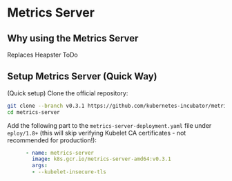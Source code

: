 # Metrics Server

## Why using the Metrics Server

Replaces Heapster ToDo

## Setup Metrics Server (Quick Way)

(Quick setup) Clone the official repository:

```bash
git clone --branch v0.3.1 https://github.com/kubernetes-incubator/metrics-server
cd metrics-server
```

Add the following part to the `metrics-server-deployment.yaml` file under `eploy/1.8+` (this will skip verifying Kubelet CA certificates - not recommended for production!):

```yaml
      - name: metrics-server
        image: k8s.gcr.io/metrics-server-amd64:v0.3.1
        args:
        - --kubelet-insecure-tls
```
